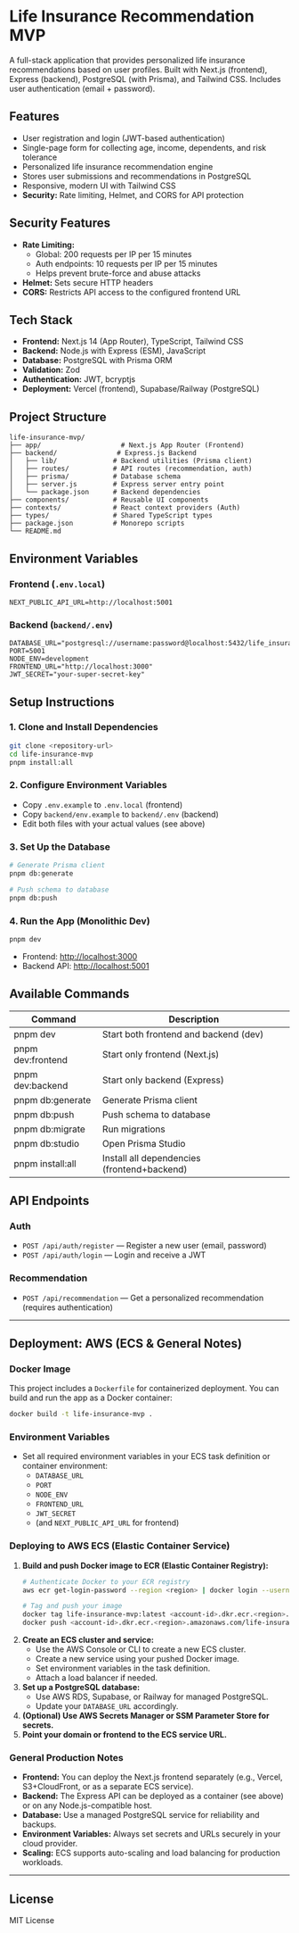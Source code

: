 # Life Insurance Recommendation MVP

A full-stack application that provides personalized life insurance recommendations based on user profiles. Built with Next.js (frontend), Express (backend), PostgreSQL (with Prisma), and Tailwind CSS. Includes user authentication (email + password).

## Features
- User registration and login (JWT-based authentication)
- Single-page form for collecting age, income, dependents, and risk tolerance
- Personalized life insurance recommendation engine
- Stores user submissions and recommendations in PostgreSQL
- Responsive, modern UI with Tailwind CSS
- **Security:** Rate limiting, Helmet, and CORS for API protection

## Security Features
- **Rate Limiting:**
  - Global: 200 requests per IP per 15 minutes
  - Auth endpoints: 10 requests per IP per 15 minutes
  - Helps prevent brute-force and abuse attacks
- **Helmet:** Sets secure HTTP headers
- **CORS:** Restricts API access to the configured frontend URL

## Tech Stack
- **Frontend:** Next.js 14 (App Router), TypeScript, Tailwind CSS
- **Backend:** Node.js with Express (ESM), JavaScript
- **Database:** PostgreSQL with Prisma ORM
- **Validation:** Zod
- **Authentication:** JWT, bcryptjs
- **Deployment:** Vercel (frontend), Supabase/Railway (PostgreSQL)

## Project Structure
```
life-insurance-mvp/
├── app/                    # Next.js App Router (Frontend)
├── backend/               # Express.js Backend
│   ├── lib/              # Backend utilities (Prisma client)
│   ├── routes/           # API routes (recommendation, auth)
│   ├── prisma/           # Database schema
│   ├── server.js         # Express server entry point
│   └── package.json      # Backend dependencies
├── components/           # Reusable UI components
├── contexts/             # React context providers (Auth)
├── types/                # Shared TypeScript types
├── package.json          # Monorepo scripts
└── README.md
```

## Environment Variables

### Frontend (`.env.local`)
```
NEXT_PUBLIC_API_URL=http://localhost:5001
```

### Backend (`backend/.env`)
```
DATABASE_URL="postgresql://username:password@localhost:5432/life_insurance_mvp"
PORT=5001
NODE_ENV=development
FRONTEND_URL="http://localhost:3000"
JWT_SECRET="your-super-secret-key"
```

## Setup Instructions

### 1. Clone and Install Dependencies
```bash
git clone <repository-url>
cd life-insurance-mvp
pnpm install:all
```

### 2. Configure Environment Variables
- Copy `.env.example` to `.env.local` (frontend)
- Copy `backend/env.example` to `backend/.env` (backend)
- Edit both files with your actual values (see above)

### 3. Set Up the Database
```bash
# Generate Prisma client
pnpm db:generate

# Push schema to database
pnpm db:push
```

### 4. Run the App (Monolithic Dev)
```bash
pnpm dev
```
- Frontend: [http://localhost:3000](http://localhost:3000)
- Backend API: [http://localhost:5001](http://localhost:5001)

## Available Commands

| Command                | Description                                 |
|------------------------|---------------------------------------------|
| pnpm dev               | Start both frontend and backend (dev)       |
| pnpm dev:frontend      | Start only frontend (Next.js)               |
| pnpm dev:backend       | Start only backend (Express)                |
| pnpm db:generate       | Generate Prisma client                      |
| pnpm db:push           | Push schema to database                     |
| pnpm db:migrate        | Run migrations                              |
| pnpm db:studio         | Open Prisma Studio                          |
| pnpm install:all       | Install all dependencies (frontend+backend) |

## API Endpoints

### Auth
- `POST /api/auth/register` — Register a new user (email, password)
- `POST /api/auth/login` — Login and receive a JWT

### Recommendation
- `POST /api/recommendation` — Get a personalized recommendation (requires authentication)

---

## Deployment: AWS (ECS & General Notes)

### Docker Image
This project includes a `Dockerfile` for containerized deployment. You can build and run the app as a Docker container:

```bash
docker build -t life-insurance-mvp .
```

### Environment Variables
- Set all required environment variables in your ECS task definition or container environment:
  - `DATABASE_URL`
  - `PORT`
  - `NODE_ENV`
  - `FRONTEND_URL`
  - `JWT_SECRET`
  - (and `NEXT_PUBLIC_API_URL` for frontend)

### Deploying to AWS ECS (Elastic Container Service)
1. **Build and push Docker image to ECR (Elastic Container Registry):**
   ```bash
   # Authenticate Docker to your ECR registry
   aws ecr get-login-password --region <region> | docker login --username AWS --password-stdin <account-id>.dkr.ecr.<region>.amazonaws.com

   # Tag and push your image
   docker tag life-insurance-mvp:latest <account-id>.dkr.ecr.<region>.amazonaws.com/life-insurance-mvp:latest
   docker push <account-id>.dkr.ecr.<region>.amazonaws.com/life-insurance-mvp:latest
   ```
2. **Create an ECS cluster and service:**
   - Use the AWS Console or CLI to create a new ECS cluster.
   - Create a new service using your pushed Docker image.
   - Set environment variables in the task definition.
   - Attach a load balancer if needed.
3. **Set up a PostgreSQL database:**
   - Use AWS RDS, Supabase, or Railway for managed PostgreSQL.
   - Update your `DATABASE_URL` accordingly.
4. **(Optional) Use AWS Secrets Manager or SSM Parameter Store for secrets.**
5. **Point your domain or frontend to the ECS service URL.**

### General Production Notes
- **Frontend:** You can deploy the Next.js frontend separately (e.g., Vercel, S3+CloudFront, or as a separate ECS service).
- **Backend:** The Express API can be deployed as a container (see above) or on any Node.js-compatible host.
- **Database:** Use a managed PostgreSQL service for reliability and backups.
- **Environment Variables:** Always set secrets and URLs securely in your cloud provider.
- **Scaling:** ECS supports auto-scaling and load balancing for production workloads.

---

## License
MIT License 